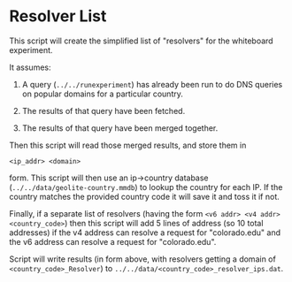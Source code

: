 # Resolver List

This script will create the simplified list of "resolvers" for the whiteboard experiment.

It assumes:

1. A query (`../../runexperiment`) has already been run to do DNS queries on popular domains for a particular country.

2. The results of that query have been fetched.

3. The results of that query have been merged together.

Then this script will read those merged results, and store them in 
```
<ip_addr> <domain>
```

form. This script will then use an ip->country database
(`../../data/geolite-country.mmdb`) to lookup the country for each IP. If the
country matches the provided country code it will save it and toss it if not.

Finally, if a separate list of resolvers (having the form `<v6 addr> <v4 addr>
<country_code>`) then this script will add 5 lines of address (so 10 total
addresses) if the v4 address can resolve a request for "colorado.edu" and
the v6 address can resolve a request for "colorado.edu". 

Script will write results (in form above, with resolvers getting a domain of
`<country_code>_Resolver`) to `../../data/<country_code>_resolver_ips.dat`.